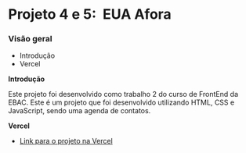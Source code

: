 # Projeto 4 e 5:  EUA Afora

### Visão geral

- Introdução
- Vercel

**Introdução**

Este projeto foi desenvolvido como trabalho 2 do curso de FrontEnd da EBAC. Este é um projeto que foi desenvolvido utilizando HTML, CSS e JavaScript, sendo uma agenda de contatos.

**Vercel**

- [Link para o projeto na Vercel](https://www.figma.com/file/HD3sjY52cfmedXVdlxkhZ0/WEB%2C-Sprint-5)
